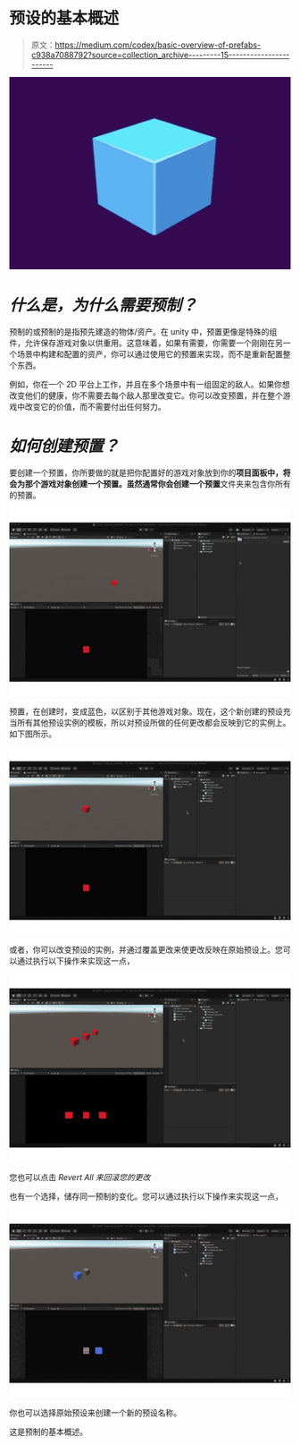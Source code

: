 # 预设的基本概述

> 原文：<https://medium.com/codex/basic-overview-of-prefabs-c938a7088792?source=collection_archive---------15----------------------->

![](img/df8605b1346ef132309f7cd662f32972.png)

# ***什么是，为什么需要预制？***

预制的或预制的是指预先建造的物体/资产。在 unity 中，预置更像是特殊的组件，允许保存游戏对象以供重用。这意味着，如果有需要，你需要一个刚刚在另一个场景中构建和配置的资产，你可以通过使用它的预置来实现，而不是重新配置整个东西。

例如，你在一个 2D 平台上工作，并且在多个场景中有一组固定的敌人。如果你想改变他们的健康，你不需要去每个敌人那里改变它。你可以改变预置，并在整个游戏中改变它的价值，而不需要付出任何努力。

# ***如何创建预置？***

要创建一个预置，你所要做的就是把你配置好的游戏对象放到你的**项目面板中，**将会为那个游戏对象创建一个预置。虽然通常你会创建一个**预置**文件夹来包含你所有的预置。

![](img/6e7237e18e67b03e97ce29ae496e5f35.png)

预置，在创建时，变成蓝色，以区别于其他游戏对象。现在，这个新创建的预设充当所有其他预设实例的模板，所以对预设所做的任何更改都会反映到它的实例上。如下图所示。

![](img/e225ffd3f5a88a182e5499102c3e05a0.png)

或者，你可以改变预设的实例，并通过覆盖更改来使更改反映在原始预设上。您可以通过执行以下操作来实现这一点，

![](img/1a2a47d7798810717d34fccb614b9e3c.png)

您也可以点击 *Revert All 来回滚您的更改*

也有一个选择，储存同一预制的变化。您可以通过执行以下操作来实现这一点，

![](img/881d799a184db10b66320672cc28677b.png)

你也可以选择原始预设来创建一个新的预设名称。

这是预制的基本概述。